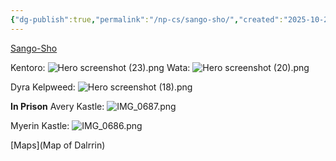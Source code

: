 ```yaml
---
{"dg-publish":true,"permalink":"/np-cs/sango-sho/","created":"2025-10-25T20:59:57.445-04:00","updated":"2025-10-25T21:23:23.792-04:00"}
---
```



[Sango-Sho](Cities)

Kentoro:
![Hero screenshot (23).png](/img/user/Resources/Hero%20screenshot%20(23).png)
Wata:
![Hero screenshot (20).png](/img/user/Resources/Hero%20screenshot%20(20).png)

Dyra Kelpweed:
![Hero screenshot (18).png](/img/user/Resources/Hero%20screenshot%20(18).png)

**In Prison**
Avery Kastle:
![IMG_0687.png](/img/user/Resources/IMG_0687.png)

Myerin Kastle:
![IMG_0686.png](/img/user/Resources/IMG_0686.png)

[Maps](Map of Dalrrin)